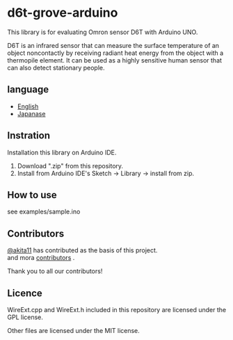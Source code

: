 # d6t-grove-arduino
This library is for evaluating Omron sensor D6T with Arduino UNO.  

D6T is an infrared sensor that can measure the surface temperature of an object noncontactly by receiving radiant heat energy from the object with a thermopile element.
It can be used as a highly sensitive human sensor that can also detect stationary people.

## language
- [English](./README.md)
- [Japanase](./README_ja.md)

## Instration
Installation this library on Arduino IDE.
1. Download ".zip" from this repository.
2. Install from Arduino IDE's Sketch -> Library -> install from zip.

## How to use
see examples/sample.ino

## Contributors
[@akita11](https://github.com/akita11) has contributed as the basis of this project.  
and mora [contributors](https://github.com/omron-devhub/d6t-grove-arduino/graphs/contributors) .  

Thank you to all our contributors!

## Licence
WireExt.cpp and WireExt.h included in this repository are licensed under the GPL license.

Other files are licensed under the MIT license.